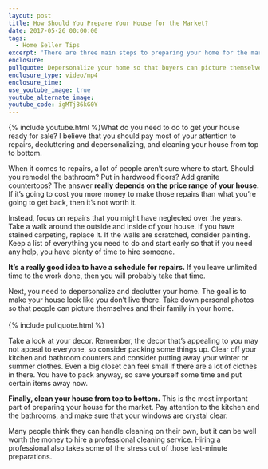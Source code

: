 ```yaml
---
layout: post
title: How Should You Prepare Your House for the Market?
date: 2017-05-26 00:00:00
tags:
  - Home Seller Tips
excerpt: 'There are three main steps to preparing your home for the market, and I’ll give you a few tips today.'
enclosure:
pullquote: Depersonalize your home so that buyers can picture themselves living there.
enclosure_type: video/mp4
enclosure_time:
use_youtube_image: true
youtube_alternate_image:
youtube_code: igMTjB6kG0Y
---
```



{% include youtube.html %}What do you need to do to get your house ready for sale? I believe that you should pay most of your attention to repairs, decluttering and depersonalizing, and cleaning your house from top to bottom.

When it comes to repairs, a lot of people aren’t sure where to start. Should you remodel the bathroom? Put in hardwood floors? Add granite countertops? The answer **really depends on the price range of your house.** If it’s going to cost you more money to make those repairs than what you’re going to get back, then it’s not worth it.

Instead, focus on repairs that you might have neglected over the years. Take a walk around the outside and inside of your house. If you have stained carpeting, replace it. If the walls are scratched, consider painting. Keep a list of everything you need to do and start early so that if you need any help, you have plenty of time to hire someone.

**It’s a really good idea to have a schedule for repairs.** If you leave unlimited time to the work done, then you will probably take that time.

Next, you need to depersonalize and declutter your home. The goal is to make your house look like you don’t live there. Take down personal photos so that people can picture themselves and their family in your home.
<br>
<br>{% include pullquote.html %}

Take a look at your decor. Remember, the decor that’s appealing to you may not appeal to everyone, so consider packing some things up. Clear off your kitchen and bathroom counters and consider putting away your winter or summer clothes. Even a big closet can feel small if there are a lot of clothes in there. You have to pack anyway, so save yourself some time and put certain items away now.

**Finally, clean your house from top to bottom.** This is the most important part of preparing your house for the market. Pay attention to the kitchen and the bathrooms, and make sure that your windows are crystal clear.

Many people think they can handle cleaning on their own, but it can be well worth the money to hire a professional cleaning service. Hiring a professional also takes some of the stress out of those last-minute preparations.